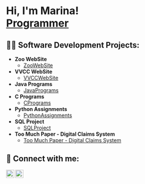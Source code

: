 <h1>Hi, I'm Marina! <br/><a href="https://github.com/marinaperdi">Programmer</a>

<h2>👨‍💻 Software Development Projects:</h2>

- <b>Zoo WebSite</b>
  - [ZooWebSite](https://github.com/marinaperdi/ZooWebSite)
- <b>VVCC WebSite</b>
  - [VVCCWebSite](https://github.com/marinaperdi/JavaScriptWebsite)
- <b>Java Programs</b>
  - [JavaPrograms](https://github.com/marinaperdi/Java)
- <b>C Programs</b>
  - [CPrograms](https://github.com/marinaperdi/C-Programs)
- <b>Python Assignments</b>
  - [PythonAssignments](https://github.com/marinaperdi/Python)
- <b>SQL Project</b>
  - [SQLProject](https://github.com/marinaperdi/SQLProject)
- <b>Too Much Paper - Digital Claims System</b>
  - [Too Much Paper - Digital Claims System]([https://github.com/marinaperdi/SQLProject](https://github.com/marinaperdi/TooMuchPaper-DigitalClaimsSystem))

<h2> 🤳 Connect with me:</h2>

[<img align="left" alt="Marina | LinkedIn" width="22px" src="https://cdn.jsdelivr.net/npm/simple-icons@v3/icons/linkedin.svg" />][linkedin]
[<img align="left" alt="Marina | Instagram" width="22px" src="https://cdn.jsdelivr.net/npm/simple-icons@v3/icons/instagram.svg" />][instagram]

[instagram]: https://www.instagram.com/marinaperdi_04/
[linkedin]: https://linkedin.com/in/marina-perdiguero-6796a0226


